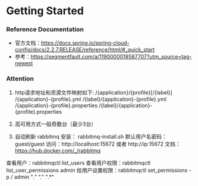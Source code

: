 # Getting Started
### Reference Documentation
- 官方文档：https://docs.spring.io/spring-cloud-config/docs/2.2.7.RELEASE/reference/html/#_quick_start
- 参考：https://segmentfault.com/a/1190000018587707?utm_source=tag-newest

### Attention
1. http请求地址和资源文件映射如下:
   /{application}/{profile}[/{label}]
   /{application}-{profile}.yml
   /{label}/{application}-{profile}.yml
   /{application}-{profile}.properties
   /{label}/{application}-{profile}.properties

2. 高可用方式一般奇数台（最少3台）

3. 自动刷新 rabbitmq 安装： rabbitmq-install.sh
 默认用户名密码： guest/guest
 访问：http://localhost:15672 或者 http://ip:15672
 文档：https://hub.docker.com/_/rabbitmq
 
 查看用户：rabbitmqctl list_users
 查看用户权限：rabbitmqctl  list_user_permissions admin
 给用户设置权限：rabbitmqctl set_permissions -p / admin ".*" ".*" ".*"
